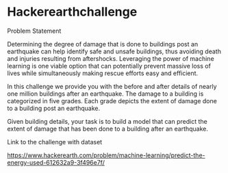 # Hackerearthchallenge

Problem Statement

Determining the degree of damage that is done to buildings post an earthquake can help identify safe and unsafe buildings, thus avoiding death and injuries resulting from aftershocks.  Leveraging the power of machine learning is one viable option that can potentially prevent massive loss of lives while simultaneously making rescue efforts easy and efficient.

In this challenge we provide you with the before and after details of nearly one million buildings after an earthquake. The damage to a building is categorized in five grades. Each grade depicts the extent of damage done to a building post an earthquake.

Given building details, your task is to build a model that can predict the extent of damage that has been done to a building after an earthquake.

Link to the challenge with dataset

https://www.hackerearth.com/problem/machine-learning/predict-the-energy-used-612632a9-3f496e7f/
